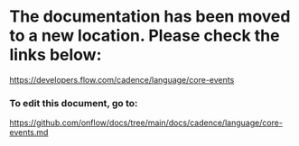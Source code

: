 # The documentation has been moved to a new location. Please check the links below:

https://developers.flow.com/cadence/language/core-events

### To edit this document, go to:

https://github.com/onflow/docs/tree/main/docs/cadence/language/core-events.md
